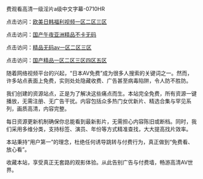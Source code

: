 费观看高清一级淫片a级中文字幕-0710HR

点击访问：<a href="https://heiliaozj3tjd.pages.dev">欧美日韩福利视频一区二区三区</a>

点击访问：<a href="https://heiliaowzu4ur.pages.dev">国产午夜亚洲精品不卡无码</a>

点击访问：<a href="https://heiliaoga6s9v.pages.dev">精品无码av一区二区三区</a>

点击访问：<a href="https://heiliaoow5kzm.pages.dev">国产精品一区二区三区四区五区</a>

随着网络视频平台的兴起，“日本AV免费”成为很多人搜索的关键词之一。然而，许多站点表面上免费，实则处处隐藏收费、广告甚至病毒陷阱，令人防不胜防。

我们创建的资源站点，正是为了解决这些痛点而生。本站完全免费，所有资源一键播放，无需注册、无广告干扰。内容包括众多热门女优新片、精选合集与罕见系列，画质高清，内容完整。

每日资源更新机制确保你总能看到最新影片，无需担心内容陈旧或断档。同时，我们采用多维分类，支持标签、演员、年份等方式精准查找，大大提高找片效率。

本站秉持“用户第一”的理念，杜绝任何诱导跳转与付费行为，真正做到“免费看、放心看”。

收藏本站，享受真正无套路的观影体验。从此告别广告与付费墙，畅游高清AV世界。

<span style="display:none;">[Canonical link]( https://github.com/nln20250710/riben219 ）</span>
